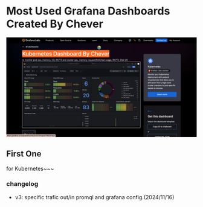 # Most Used Grafana Dashboards Created By Chever

![image-20241115205026334](assets/image-20241115205026334.png)

## First One

for Kubernetes~~~

### changelog

- v3: specific trafic out/in promql and grafana config.(2024/11/16)
